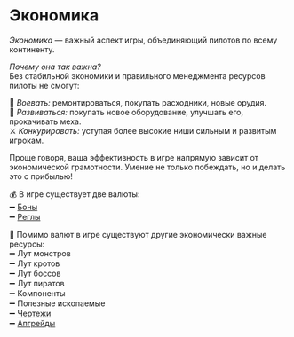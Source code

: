 # Экономика
*Экономика* — важный аспект игры, объединяющий пилотов по всему континенту.

*Почему она так важна?*  
Без стабильной экономики и правильного менеджмента ресурсов пилоты не смогут:

🔫 *Воевать:* ремонтироваться, покупать расходники, новые орудия.  
💪 *Развиваться:* покупать новое оборудование, улучшать его, прокачивать меха.  
⚔ *Конкурировать:* уступая более высокие ниши сильным и развитым игрокам.

Проще говоря, ваша эффективность в игре напрямую зависит от экономической грамотности. Умение не только побеждать, но и делать это с прибылью!

💰 В игре существует две валюты:  
➖ [Боны](/sys/economy/bon)  
➖ [Реглы](/sys/economy/regl)

🔩 Помимо валют в игре существуют другие экономически важные ресурсы:  
➖ Лут монстров  
➖ Лут кротов  
➖ Лут боссов  
➖ Лут пиратов  
➖ Компоненты  
➖ Полезные ископаемые  
➖ [Чертежи](/sys/economy/design)  
➖ [Апгрейды](/sys/economy/upgrades)